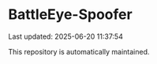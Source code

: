 # BattleEye-Spoofer

Last updated: 2025-06-20 11:37:54

This repository is automatically maintained.
